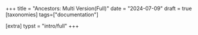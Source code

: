 +++
title = "Ancestors: Multi Version(Full)"
date = "2024-07-09"
draft = true
[taxonomies]
tags=["documentation"]

[extra]
typst = "intro/full"
+++
